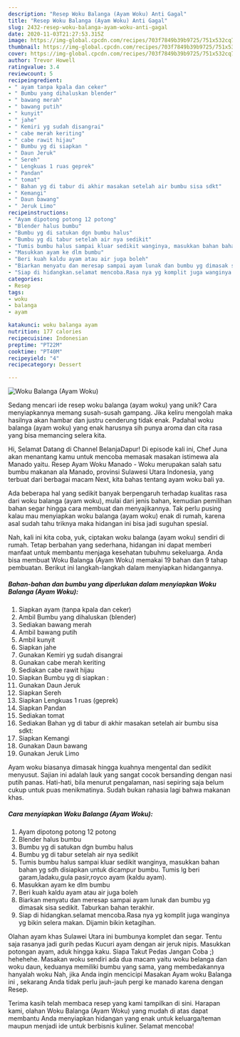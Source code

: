```yaml
---
description: "Resep Woku Balanga (Ayam Woku) Anti Gagal"
title: "Resep Woku Balanga (Ayam Woku) Anti Gagal"
slug: 2432-resep-woku-balanga-ayam-woku-anti-gagal
date: 2020-11-03T21:27:53.315Z
image: https://img-global.cpcdn.com/recipes/703f7849b39b9725/751x532cq70/woku-balanga-ayam-woku-foto-resep-utama.jpg
thumbnail: https://img-global.cpcdn.com/recipes/703f7849b39b9725/751x532cq70/woku-balanga-ayam-woku-foto-resep-utama.jpg
cover: https://img-global.cpcdn.com/recipes/703f7849b39b9725/751x532cq70/woku-balanga-ayam-woku-foto-resep-utama.jpg
author: Trevor Howell
ratingvalue: 3.4
reviewcount: 5
recipeingredient:
- " ayam tanpa kpala dan ceker"
- " Bumbu yang dihaluskan blender"
- " bawang merah"
- " bawang putih"
- " kunyit"
- " jahe"
- " Kemiri yg sudah disangrai"
- " cabe merah keriting"
- " cabe rawit hijau"
- " Bumbu yg di siapkan "
- " Daun Jeruk"
- " Sereh"
- " Lengkuas 1 ruas geprek"
- " Pandan"
- " tomat"
- " Bahan yg di tabur di akhir masakan setelah air bumbu sisa sdkt"
- " Kemangi"
- " Daun bawang"
- " Jeruk Limo"
recipeinstructions:
- "Ayam dipotong potong 12 potong"
- "Blender halus bumbu"
- "Bumbu yg di satukan dgn bumbu halus"
- "Bumbu yg di tabur setelah air nya sedikit"
- "Tumis bumbu halus sampai kluar sedikit wanginya, masukkan bahan bahan yg sdh disiapkan untuk dicampur bumbu. Tumis lg beri garam,ladaku,gula pasir,royco ayam (kaldu ayam)."
- "Masukkan ayam ke dlm bumbu"
- "Beri kuah kaldu ayam atau air juga boleh"
- "Biarkan menyatu dan meresap sampai ayam lunak dan bumbu yg dimasak sisa sedikit. Taburkan bahan terakhir."
- "Siap di hidangkan.selamat mencoba.Rasa nya yg komplit juga wanginya yg bikin selera makan. Dijamin bikin ketagihan."
categories:
- Resep
tags:
- woku
- balanga
- ayam

katakunci: woku balanga ayam 
nutrition: 177 calories
recipecuisine: Indonesian
preptime: "PT22M"
cooktime: "PT40M"
recipeyield: "4"
recipecategory: Dessert

---
```



![Woku Balanga (Ayam Woku)](https://img-global.cpcdn.com/recipes/703f7849b39b9725/751x532cq70/woku-balanga-ayam-woku-foto-resep-utama.jpg)

Sedang mencari ide resep woku balanga (ayam woku) yang unik? Cara menyiapkannya memang susah-susah gampang. Jika keliru mengolah maka hasilnya akan hambar dan justru cenderung tidak enak. Padahal woku balanga (ayam woku) yang enak harusnya sih punya aroma dan cita rasa yang bisa memancing selera kita.

Hi, Selamat Datang di Channel BelanjaDapur! Di episode kali ini, Chef Juna akan menantang kamu untuk mencoba memasak masakan istimewa ala Manado yaitu. Resep Ayam Woku Manado - Woku merupakan salah satu bumbu makanan ala Manado, provinsi Sulawesi Utara Indonesia, yang terbuat dari berbagai macam Next, kita bahas tentang ayam woku bali ya.

Ada beberapa hal yang sedikit banyak berpengaruh terhadap kualitas rasa dari woku balanga (ayam woku), mulai dari jenis bahan, kemudian pemilihan bahan segar hingga cara membuat dan menyajikannya. Tak perlu pusing kalau mau menyiapkan woku balanga (ayam woku) enak di rumah, karena asal sudah tahu triknya maka hidangan ini bisa jadi suguhan spesial.


Nah, kali ini kita coba, yuk, ciptakan woku balanga (ayam woku) sendiri di rumah. Tetap berbahan yang sederhana, hidangan ini dapat memberi manfaat untuk membantu menjaga kesehatan tubuhmu sekeluarga. Anda bisa membuat Woku Balanga (Ayam Woku) memakai 19 bahan dan 9 tahap pembuatan. Berikut ini langkah-langkah dalam menyiapkan hidangannya.

<!--inarticleads1-->

##### Bahan-bahan dan bumbu yang diperlukan dalam menyiapkan Woku Balanga (Ayam Woku):

1. Siapkan  ayam (tanpa kpala dan ceker)
1. Ambil  Bumbu yang dihaluskan (blender)
1. Sediakan  bawang merah
1. Ambil  bawang putih
1. Ambil  kunyit
1. Siapkan  jahe
1. Gunakan  Kemiri yg sudah disangrai
1. Gunakan  cabe merah keriting
1. Sediakan  cabe rawit hijau
1. Siapkan  Bumbu yg di siapkan :
1. Gunakan  Daun Jeruk
1. Siapkan  Sereh
1. Siapkan  Lengkuas 1 ruas (geprek)
1. Siapkan  Pandan
1. Sediakan  tomat
1. Sediakan  Bahan yg di tabur di akhir masakan setelah air bumbu sisa sdkt:
1. Siapkan  Kemangi
1. Gunakan  Daun bawang
1. Gunakan  Jeruk Limo


Ayam woku biasanya dimasak hingga kuahnya mengental dan sedikit menyusut. Sajian ini adalah lauk yang sangat cocok bersanding dengan nasi putih panas. Hati-hati, bila menurut pengalaman, nasi sepiring saja belum cukup untuk puas menikmatinya. Sudah bukan rahasia lagi bahwa makanan khas. 

<!--inarticleads2-->

##### Cara menyiapkan Woku Balanga (Ayam Woku):

1. Ayam dipotong potong 12 potong
1. Blender halus bumbu
1. Bumbu yg di satukan dgn bumbu halus
1. Bumbu yg di tabur setelah air nya sedikit
1. Tumis bumbu halus sampai kluar sedikit wanginya, masukkan bahan bahan yg sdh disiapkan untuk dicampur bumbu. Tumis lg beri garam,ladaku,gula pasir,royco ayam (kaldu ayam).
1. Masukkan ayam ke dlm bumbu
1. Beri kuah kaldu ayam atau air juga boleh
1. Biarkan menyatu dan meresap sampai ayam lunak dan bumbu yg dimasak sisa sedikit. Taburkan bahan terakhir.
1. Siap di hidangkan.selamat mencoba.Rasa nya yg komplit juga wanginya yg bikin selera makan. Dijamin bikin ketagihan.


Olahan ayam khas Sulawei Utara ini bumbunya komplet dan segar. Tentu saja rasanya jadi gurih pedas Kucuri ayam dengan air jeruk nipis. Masukkan potongan ayam, aduk hingga kaku. Siapa Takut Pedas Jangan Coba ;) hehehehe. Masakan woku sendiri ada dua macam yaitu woku belanga dan woku daun, keduanya memiliki bumbu yang sama, yang membedakannya hanyalah woku Nah, jika Anda ingin mencicipi Masakan Ayam woku Balanga ini , sekarang Anda tidak perlu jauh-jauh pergi ke manado karena dengan Resep. 

Terima kasih telah membaca resep yang kami tampilkan di sini. Harapan kami, olahan Woku Balanga (Ayam Woku) yang mudah di atas dapat membantu Anda menyiapkan hidangan yang enak untuk keluarga/teman maupun menjadi ide untuk berbisnis kuliner. Selamat mencoba!
